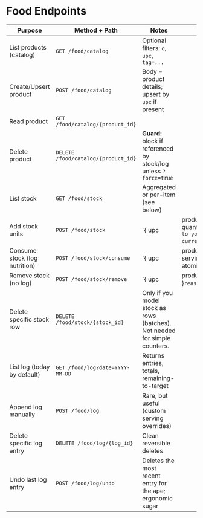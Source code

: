 # Food Endpoints

| Purpose                       | Method + Path                       | Notes                                                                      |                                                             |        |       |
| ----------------------------- | ----------------------------------- | -------------------------------------------------------------------------- | ----------------------------------------------------------- | ------ | ----- |
| List products (catalog)       | `GET /food/catalog`                 | Optional filters: `q`, `upc`, `tag=...`                                    |                                                             |        |       |
| Create/Upsert product         | `POST /food/catalog`                | Body = product details; upsert by `upc` if present                         |                                                             |        |       |
| Read product                  | `GET /food/catalog/{product_id}`    |                                                                            |                                                             |        |       |
| Delete product                | `DELETE /food/catalog/{product_id}` | **Guard:** block if referenced by stock/log unless `?force=true`           |                                                             |        |       |
| List stock                    | `GET /food/stock`                   | Aggregated or per-item (see below)                                         |                                                             |        |       |
| Add stock units               | `POST /food/stock`                  | \`{ upc                                                                    | product\_id, quantity }`(alias to your current`/food/add\`) |        |       |
| Consume stock (log nutrition) | `POST /food/stock/consume`          | \`{ upc                                                                    | product\_id, units?, servings? }\` atomic dec + log         |        |       |
| Remove stock (no log)         | `POST /food/stock/remove`           | \`{ upc                                                                    | product\_id, units }`reason:`"spoilage"                     | "lost" | ...\` |
| Delete specific stock row     | `DELETE /food/stock/{stock_id}`     | Only if you model stock as rows (batches). Not needed for simple counters. |                                                             |        |       |
| List log (today by default)   | `GET /food/log?date=YYYY-MM-DD`     | Returns entries, totals, remaining-to-target                               |                                                             |        |       |
| Append log manually           | `POST /food/log`                    | Rare, but useful (custom serving overrides)                                |                                                             |        |       |
| Delete specific log entry     | `DELETE /food/log/{log_id}`         | Clean reversible deletes                                                   |                                                             |        |       |
| Undo last log entry           | `POST /food/log/undo`               | Deletes the most recent entry for the ape; ergonomic sugar                 |                                                             |        |       |
